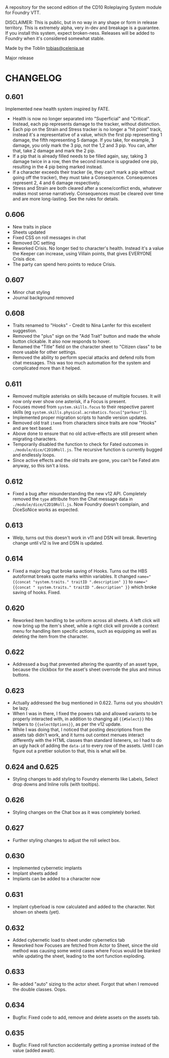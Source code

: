 A repository for the second edition of the CD10 Roleplaying System module for Foundry VTT.

DISCLAIMER:
This is public, but in no way in any shape or form in release territory. This is extremely alpha, very in-dev and breakage is a guarantee. If you install this system, expect broken-ness. Releases will be added to Foundry when it's considered somewhat stable.

Made by the Toblin
tobias@celenia.se

Major release

# CHANGELOG 
## 0.601
Implemented new health system inspired by FATE.
- Health is now no longer separated into "Superficial" and "Critical". Instead, each pip represents damage to the tracker, without  distinction. 
- Each pip on the Strain and Stress tracker is no longer a "hit point" track, instead it's a representative of a value, which the first pip representing 1 damage, the fifth representing 5 damage. If you take, for example, 3 damage, you only mark the 3 pip, not the 1,2 and 3 pip. You can, after that, take 2 damage and mark the 2 pip. 
- If a pip that is already filled needs to be filled again, say, taking 3 damage twice in a row, then the second instance is upgraded one pip, resulting in the 4 pip being marked instead.
- If a character exceeds their tracker (ie, they can't mark a pip without going off the tracker), they must take a Consequence. Consequences represent 2, 4 and 6 damage respectively.
- Stress and Strain are both cleared after a scene/conflict ends, whatever makes most sense narratively. Consequences must be cleared over time and are more long-lasting. See the rules for details.

## 0.606
- New traits in place
- Sheets updated
- Fixed CSS on roll messages in chat
- Removed DC setting
- Reworked Crisis. No longer tied to character's health. Instead it's a value the Keeper can increase, using Villain points, that gives EVERYONE Crisis dice. 
- The party can spend hero points to reduce Crisis.

## 0.607
- Minor chat styling
- Journal background removed

## 0.608
- Traits renamed to "Hooks" - Credit to Nina Lanfer for this excellent suggestion.
- Removed the "plus" sign on the "Add Trait" button and made the whole button clickable. It also now responds to hover.
- Renamed the "Title" field on the character sheet to "Citizen class" to be more usable for other settings.
- Removed the ability to perform special attacks and defend rolls from chat messages.  This was too much automation for the system and complicated more than it helped.

## 0.611
- Removed multiple asterisks on skills because of multiple focuses. It will now only ever show one asterisk, if a Focus is present.
- Focuses moved from `system.skills.focus` to their respective parent skills (eg `system.skills.physical.acrobatics.focus["parkour"]`).
- Implemented proper migration scripts to handle version updates.
- Removed old trait `item`s from characters since traits are now "Hooks" and are text based.
- Above done to ensure that no old active-effects are still present when migrating characters.
- Temporarily disabled the function to check for Fated outcomes in `./module/dice/C2D10Roll.js`. The recursive function is currently bugged and endlessly loops.
- Since active effects and the old traits are gone, you can't be Fated atm anyway, so this isn't a loss.

## 0.612
- Fixed a bug after misunderstanding the new v12 API. Completely removed the `type` attribute from the Chat message data in `./module/dice/C2D10Roll.js`. Now Foundry doesn't complain, and DiceSoNice works as expected.

## 0.613
- Welp, turns out this doesn't work in v11 and DSN will break. Reverting change until v12 is live and DSN is updated.

## 0.614
- Fixed a major bug that broke saving of Hooks. Turns out the HBS autoformat breaks quote marks within variables. It changed `name="{{concat "system.traits." traitID ".description" }}` to `name="{{concat " system.traits." traitID ".description" }}` which broke saving of hooks. Fixed.

## 0.620 
- Reworked item handling to be uniform across all sheets. A left click will now bring up the item's sheet, while a right click will provide a context menu for handling item specific actions, such as equipping as well as deleting the item from the character.

## 0.622
- Addressed a bug that prevented altering the quantity of an asset type, because the clickbox for the asset's sheet overrode the plus and minus buttons. 

## 0.623
- Actually addressed the bug mentioned in 0.622. Turns out you shouldn't be lazy. 
- When I was in there, I fixed the powers tab and allowed variants to be properly interacted with, in addition to changing all `{{#Select}}` hbs helpers to `{{selectOptions}}`, as per the v12 update.
- While I was doing that, I noticed that posting descriptions from the assets tab didn't work, and it turns out context menues interact differently with the HTML classes than standard listeners, so I had to do an ugly hack of adding the `data-id` to every row of the assets. Until I can figure out a prettier solution to that, this is what will be.

## 0.624 and 0.625
- Styling changes to add styling to Foundry elements like Labels, Select drop downs and Inline rolls (with tooltips). 

## 0.626
- Styling changes on the Chat box as it was completely borked.

## 0.627
- Further styling changes to adjust the roll select box.

## 0.630
- Implemented cybernetic implants
- Implant sheets added
- Implants can be added to a character now

## 0.631
- Implant cyberload is now calculated and added to the character. Not shown on sheets (yet).

## 0.632
- Added cybernetic load to sheet under cybernetics tab
- Reworked how Focuses are fetched from Actor to Sheet, since the old method was causing some weird cases where Focus would be blanked while updating the sheet, leading to the sort function exploding.

## 0.633
- Re-added "auto" sizing to the actor sheet. Forgot that when I removed the double classes. Oops.

## 0.634
- Bugfix: Fixed code to add, remove and delete assets on the assets tab.

## 0.635
- Bugfix: Fixed roll function accidentally getting a promise instead of the value (added await).